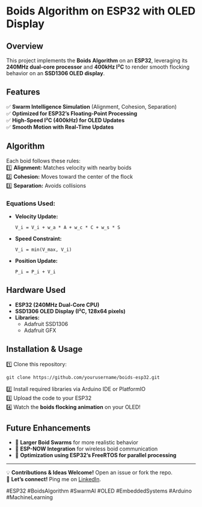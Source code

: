 # Boids Algorithm on ESP32 with OLED Display  

## Overview  
This project implements the **Boids Algorithm** on an **ESP32**, leveraging its **240MHz dual-core processor** and **400kHz I²C** to render smooth flocking behavior on an **SSD1306 OLED display**.  

## Features  
✅ **Swarm Intelligence Simulation** (Alignment, Cohesion, Separation)  
✅ **Optimized for ESP32’s Floating-Point Processing**  
✅ **High-Speed I²C (400kHz) for OLED Updates**  
✅ **Smooth Motion with Real-Time Updates**  

## Algorithm  
Each boid follows these rules:  
1️⃣ **Alignment:** Matches velocity with nearby boids  
2️⃣ **Cohesion:** Moves toward the center of the flock  
3️⃣ **Separation:** Avoids collisions  

### Equations Used:  
- **Velocity Update:**  
  ```
  V_i = V_i + w_a * A + w_c * C + w_s * S
  ```
- **Speed Constraint:**  
  ```
  V_i = min(V_max, V_i)
  ```
- **Position Update:**  
  ```
  P_i = P_i + V_i
  ```

## Hardware Used  
- **ESP32 (240MHz Dual-Core CPU)**  
- **SSD1306 OLED Display (I²C, 128x64 pixels)**  
- **Libraries:**  
  - Adafruit SSD1306  
  - Adafruit GFX  

## Installation & Usage  
1️⃣ Clone this repository:  
   ```
   git clone https://github.com/yourusername/boids-esp32.git
   ```  
2️⃣ Install required libraries via Arduino IDE or PlatformIO  
3️⃣ Upload the code to your ESP32  
4️⃣ Watch the **boids flocking animation** on your OLED!  

## Future Enhancements  
- 🔹 **Larger Boid Swarms** for more realistic behavior  
- 🔹 **ESP-NOW Integration** for wireless boid communication  
- 🔹 **Optimization using ESP32’s FreeRTOS for parallel processing**  

---

💡 **Contributions & Ideas Welcome!** Open an issue or fork the repo.  
📩 **Let’s connect!** Ping me on [LinkedIn](https://www.linkedin.com/in/shantanu-shendre/).  

#ESP32 #BoidsAlgorithm #SwarmAI #OLED #EmbeddedSystems #Arduino #MachineLearning
